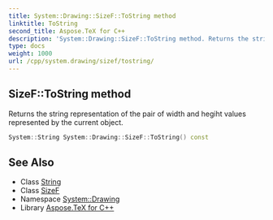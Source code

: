 ```yaml
---
title: System::Drawing::SizeF::ToString method
linktitle: ToString
second_title: Aspose.TeX for C++
description: 'System::Drawing::SizeF::ToString method. Returns the string representation of the pair of width and hegiht values represented by the current object in C++.'
type: docs
weight: 1000
url: /cpp/system.drawing/sizef/tostring/
---
```

## SizeF::ToString method


Returns the string representation of the pair of width and hegiht values represented by the current object.

```cpp
System::String System::Drawing::SizeF::ToString() const
```

## See Also

* Class [String](../../../system/string/)
* Class [SizeF](../)
* Namespace [System::Drawing](../../)
* Library [Aspose.TeX for C++](../../../)
